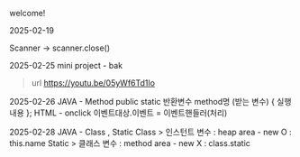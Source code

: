 welcome!


2025-02-19

Scanner 
->
scanner.close()

2025-02-25 
 mini project - bak
>url https://youtu.be/05yWf6Td1lo

2025-02-26
 JAVA - Method
  public static 반환변수 method명 (받는 변수) { 실행 내용 };
 HTML - onclick
  이벤트대상.이벤트 = 이벤트핸들러(처리)

2025-02-28
 JAVA - Class , Static
  Class  > 인스턴트 변수 : heap area - new O : this.name
  Static > 클래스 변수 : method area - new X : class.static
